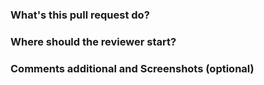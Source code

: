 ### What's this pull request do?

### Where should the reviewer start?

### Comments additional and Screenshots (optional)
